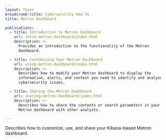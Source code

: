 ```yaml
---
layout: foyer
breadcrumb-title: Cybersecurity How To
title: Metron Dashboard

publications:
  - title: Introduction to Metron Dashboard
    url: intro-metron-dashboard/index.html
    description: >-
      Provides an introduction to the functionality of the Metron
      dashboard.

  - title: Customizing Your Metron Dashboard
    url: using-metron-dashboard/index.html
    description: >-
      Describes how to modify your Metron dashboard to display the
      information, alerts, and context you need to identify and analyze
      cybersecurity issues.

  - title: Sharing the Metron Dashboard
    url: sharing-metron-dashboard/index.html
    description: >-
      Describes how to share the contents or search parameters in your
      Metron dashboard with other analysts.

---
```


Describes how to customize, use, and share your Kibana-based Metron
dashboard.

